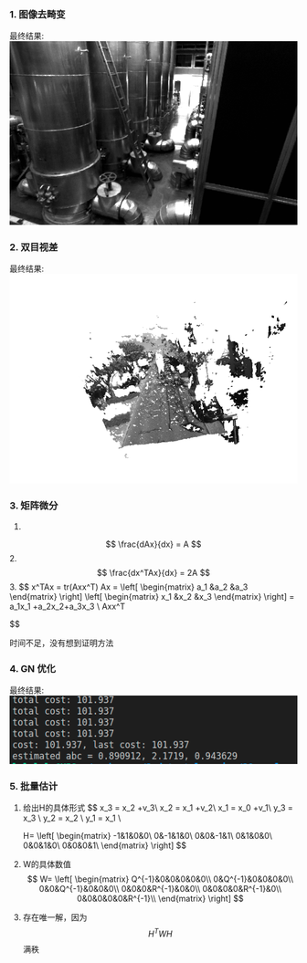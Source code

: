 <!--
 * @Author: Liu Weilong
 * @Date: 2021-02-06 22:52:42
 * @LastEditors: Liu Weilong
 * @LastEditTime: 2021-02-07 23:09:35
 * @Description: 
-->
### 1. 图像去畸变
最终结果:
![](./../pictures/undistortion.png)

### 2. 双目视差
最终结果:
![](./../pictures/disparity.png)

### 3. 矩阵微分
1. 
$$
    \frac{dAx}{dx} = A
$$
2. 
$$
    \frac{dx^TAx}{dx} = 2A
$$
3. 
$$
    x^TAx = tr(Axx^T)
    Ax = \left[
        \begin{matrix}
        a_1 &a_2 &a_3
        \end{matrix}
        \right]
        \left[
        \begin{matrix}
        x_1 &x_2 &x_3
        \end{matrix}
        \right]
        = a_1x_1 +a_2x_2+a_3x_3
    \\
    Axx^T

$$

时间不足，没有想到证明方法

### 4. GN 优化
最终结果:
![](./../pictures/result.png)

### 5. 批量估计
1. 给出H的具体形式
$$
    x_3 = x_2 +v_3\\
    x_2 = x_1 +v_2\\
    x_1 = x_0 +v_1\\
    y_3 = x_3 \\
    y_2 = x_2 \\
    y_1 = x_1 \\

    H= \left[
        \begin{matrix}
            -1&1&0&0\\
            0&-1&1&0\\
            0&0&-1&1\\
            0&1&0&0\\
            0&0&1&0\\
            0&0&0&1\\
        \end{matrix}
    \right]
$$
2. W的具体数值
$$
    W= \left[
        \begin{matrix}
            Q^{-1}&0&0&0&0&0\\
            0&Q^{-1}&0&0&0&0\\
            0&0&Q^{-1}&0&0&0\\
            0&0&0&R^{-1}&0&0\\
            0&0&0&0&R^{-1}&0\\
            0&0&0&0&0&R^{-1}\\
        \end{matrix}
    \right]
$$
3. 存在唯一解，因为
   $$
    H^TWH
   $$
   满秩



